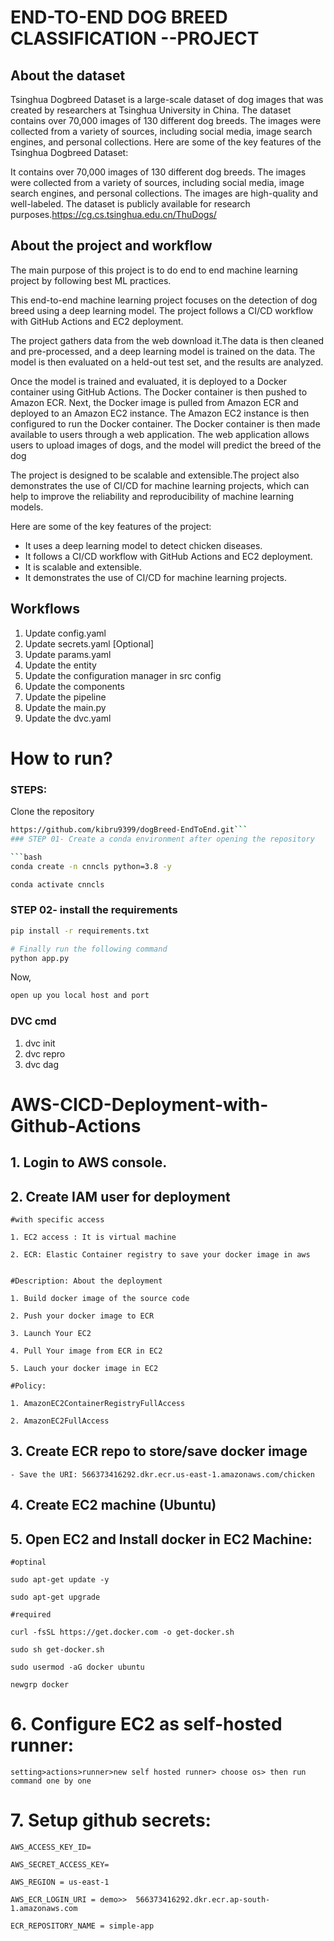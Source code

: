 # END-TO-END DOG BREED CLASSIFICATION --PROJECT
## About the dataset
Tsinghua Dogbreed Dataset is a large-scale dataset of dog images that was created by researchers at Tsinghua University in China. The dataset contains over 70,000 images of 130 different dog breeds. The images were collected from a variety of sources, including social media, image search engines, and personal collections.
Here are some of the key features of the Tsinghua Dogbreed Dataset:

It contains over 70,000 images of 130 different dog breeds.
The images were collected from a variety of sources, including social media, image search engines, and personal collections.
The images are high-quality and well-labeled.
The dataset is publicly available for research purposes.https://cg.cs.tsinghua.edu.cn/ThuDogs/

## About the project and workflow
The main purpose of this project is to do end to end machine learning project by following best ML practices. 

This end-to-end machine learning project focuses on the detection of dog breed using a deep learning model. The project follows a CI/CD workflow with GitHub Actions and EC2 deployment.

The project gathers data from the web download it.The data is then cleaned and pre-processed, and a deep learning model is trained on the data. The model is then evaluated on a held-out test set, and the results are analyzed.

Once the model is trained and evaluated, it is deployed to a Docker container using GitHub Actions. The Docker container is then pushed to Amazon ECR. Next, the Docker image is pulled from Amazon ECR and deployed to an Amazon EC2 instance. The Amazon EC2 instance is then configured to run the Docker container. The Docker container is then made available to users through a web application. The web application allows users to upload images of dogs, and the model will predict the breed of the dog

The project is designed to be scalable and extensible.The project also demonstrates the use of CI/CD for machine learning projects, which can help to improve the reliability and reproducibility of machine learning models.

Here are some of the key features of the project:

* It uses a deep learning model to detect chicken diseases.
* It follows a CI/CD workflow with GitHub Actions and EC2 deployment.
* It is scalable and extensible.
* It demonstrates the use of CI/CD for machine learning projects.




## Workflows

1. Update config.yaml
2. Update secrets.yaml [Optional]
3. Update params.yaml
4. Update the entity
5. Update the configuration manager in src config
6. Update the components
7. Update the pipeline 
8. Update the main.py
9. Update the dvc.yaml


# How to run?
### STEPS:

Clone the repository

```bash
https://github.com/kibru9399/dogBreed-EndToEnd.git```
### STEP 01- Create a conda environment after opening the repository

```bash
conda create -n cnncls python=3.8 -y
```

```bash
conda activate cnncls
```


### STEP 02- install the requirements
```bash
pip install -r requirements.txt
```


```bash
# Finally run the following command
python app.py
```

Now,
```bash
open up you local host and port
```


### DVC cmd

1. dvc init
2. dvc repro
3. dvc dag



# AWS-CICD-Deployment-with-Github-Actions

## 1. Login to AWS console.

## 2. Create IAM user for deployment

	#with specific access

	1. EC2 access : It is virtual machine

	2. ECR: Elastic Container registry to save your docker image in aws


	#Description: About the deployment

	1. Build docker image of the source code

	2. Push your docker image to ECR

	3. Launch Your EC2 

	4. Pull Your image from ECR in EC2

	5. Lauch your docker image in EC2

	#Policy:

	1. AmazonEC2ContainerRegistryFullAccess

	2. AmazonEC2FullAccess

	
## 3. Create ECR repo to store/save docker image
    - Save the URI: 566373416292.dkr.ecr.us-east-1.amazonaws.com/chicken

	
## 4. Create EC2 machine (Ubuntu) 

## 5. Open EC2 and Install docker in EC2 Machine:
	
	
	#optinal

	sudo apt-get update -y

	sudo apt-get upgrade
	
	#required

	curl -fsSL https://get.docker.com -o get-docker.sh

	sudo sh get-docker.sh

	sudo usermod -aG docker ubuntu

	newgrp docker
	
# 6. Configure EC2 as self-hosted runner:
    setting>actions>runner>new self hosted runner> choose os> then run command one by one


# 7. Setup github secrets:

    AWS_ACCESS_KEY_ID=

    AWS_SECRET_ACCESS_KEY=

    AWS_REGION = us-east-1

    AWS_ECR_LOGIN_URI = demo>>  566373416292.dkr.ecr.ap-south-1.amazonaws.com

    ECR_REPOSITORY_NAME = simple-app



